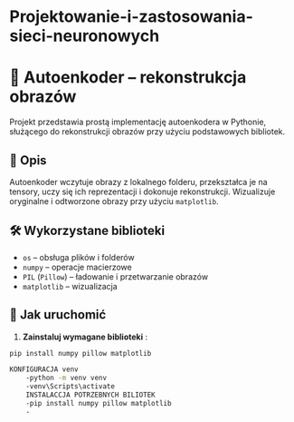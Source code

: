 # Projektowanie-i-zastosowania-sieci-neuronowych


# 🧠 Autoenkoder – rekonstrukcja obrazów

Projekt przedstawia prostą implementację autoenkodera w Pythonie, służącego do rekonstrukcji obrazów przy użyciu podstawowych bibliotek.

## 📂 Opis

Autoenkoder wczytuje obrazy z lokalnego folderu, przekształca je na tensory, uczy się ich reprezentacji i dokonuje rekonstrukcji. Wizualizuje oryginalne i odtworzone obrazy przy użyciu `matplotlib`.

## 🛠 Wykorzystane biblioteki

- `os` – obsługa plików i folderów
- `numpy` – operacje macierzowe
- `PIL` (`Pillow`) – ładowanie i przetwarzanie obrazów
- `matplotlib` – wizualizacja

## 🚀 Jak uruchomić

1. **Zainstaluj wymagane biblioteki** :

```bash
pip install numpy pillow matplotlib

KONFIGURACJA venv
    -python -m venv venv
    -venv\Scripts\activate
    INSTALACCJA POTRZEBNYCH BILIOTEK
    -pip install numpy pillow matplotlib
    -